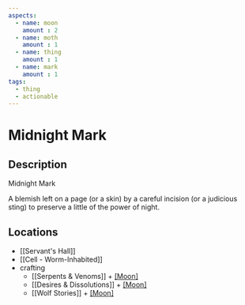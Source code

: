 ```yaml
---
aspects: 
  - name: moon
    amount : 2
  - name: moth
    amount : 1
  - name: thing
    amount : 1
  - name: mark
    amount : 1
tags:
  - thing
  - actionable
---
```


# Midnight Mark

## Description
Midnight Mark

A blemish left on a page (or a skin) by a careful incision (or a judicious sting) to preserve a little of the power of night.
## Locations
- [[Servant's Hall]]
- [[Cell - Worm-Inhabited]]
- crafting 
	- [[Serpents & Venoms]] + [[Moon]](5)
	- [[Desires & Dissolutions]] + [[Moon]](5)
	- [[Wolf Stories]] + [[Moon]](5)